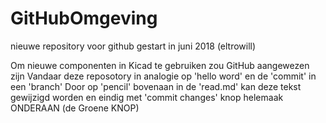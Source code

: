 # GitHubOmgeving
nieuwe repository voor github gestart in juni 2018 (eltrowill)

Om nieuwe componenten in Kicad te gebruiken zou GitHub aangewezen zijn
Vandaar deze reposotory in analogie op 'hello word' en de 'commit' in een 'branch'
Door op 'pencil' bovenaan in de 'read.md' kan deze tekst gewijzigd worden
en eindig met 'commit changes' knop helemaak ONDERAAN (de Groene KNOP)
